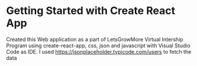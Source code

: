 # Getting Started with Create React App
Created this Web application as a part of LetsGrowMore Virtual Intership Program using create-react-app, css, json and javascript with Visual Studio Code as IDE.
I used https://jsonplaceholder.typicode.com/users to fetch the data


